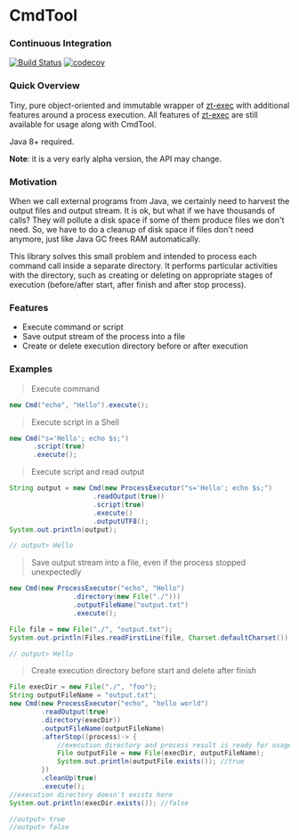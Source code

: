 # CmdTool 
### Continuous Integration
[![Build Status](https://travis-ci.org/alekseysotnikov/CmdTool.svg?branch=master)](https://travis-ci.org/alekseysotnikov/CmdTool) [![codecov](https://codecov.io/gh/alekseysotnikov/CmdTool/branch/master/graph/badge.svg)](https://codecov.io/gh/alekseysotnikov/CmdTool)

### Quick Overview
Tiny, pure object-oriented and immutable wrapper of [zt-exec](https://github.com/zeroturnaround/zt-exec) with additional features around a process execution. All features of [zt-exec](https://github.com/zeroturnaround/zt-exec) are still available for usage along with CmdTool.

Java 8+ required.

**Note**: it is a very early alpha version, the API may change.

### Motivation
When we call external programs from Java, we certainly need to harvest the output files and output stream. It is ok, but what if we have thousands of calls? They will pollute a disk space if some of them produce files we don't need. 
So, we have to do a cleanup of disk space if files don't need anymore, just like Java GC frees RAM automatically.

This library solves this small problem and intended to process each command call inside a separate directory. It performs particular activities with the directory, such as creating or deleting on appropriate stages of execution (before/after start, after finish and after stop process). 

### Features
- Execute command or script
- Save output stream of the process into a file
- Create or delete execution directory before or after execution

### Examples
> Execute command
````java
new Cmd("echo", "Hello").execute();
````
> Execute script in a Shell
````java
new Cmd("s='Hello'; echo $s;")
      .script(true)
      .execute();
````
> Execute script and read output
````java
String output = new Cmd(new ProcessExecutor("s='Hello'; echo $s;")
                     .readOutput(true))
                     .script(true)
                     .execute()
                     .outputUTF8();
System.out.println(output);

// output> Hello
````
> Save output stream into a file, even if the process stopped unexpectedly
```java
new Cmd(new ProcessExecutor("echo", "Hello")
                .directory(new File("./")))
                .outputFileName("output.txt")
                .execute();

File file = new File("./", "output.txt");
System.out.println(Files.readFirstLine(file, Charset.defaultCharset())); 

// output> Hello
````
> Create execution directory before start and delete after finish
````java
File execDir = new File("./", "foo");
String outputFileName = "output.txt";
new Cmd(new ProcessExecutor("echo", "hello world")
        .readOutput(true)
        .directory(execDir))
        .outputFileName(outputFileName)
        .afterStop((process)-> {
            //execution directory and process result is ready for usage here, and not deleted yet
            File outputFile = new File(execDir, outputFileName);
            System.out.println(outputFile.exists()); //true
        })
        .cleanUp(true)
        .execute();
//execution directory doesn't exists here
System.out.println(execDir.exists()); //false

//output> true
//output> false
````
